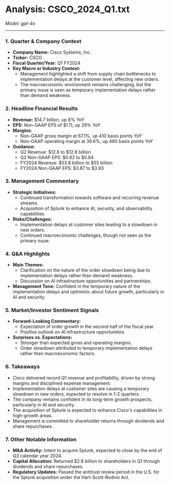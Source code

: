 # Analysis: CSCO_2024_Q1.txt

*Model: gpt-4o*

---

### 1. Quarter & Company Context
- **Company Name:** Cisco Systems, Inc.
- **Ticker:** CSCO
- **Fiscal Quarter/Year:** Q1 FY2024
- **Key Macro or Industry Context:**
  - Management highlighted a shift from supply chain bottlenecks to implementation delays at the customer level, affecting new orders.
  - The macroeconomic environment remains challenging, but the primary issue is seen as temporary implementation delays rather than demand weakness.

### 2. Headline Financial Results
- **Revenue:** $14.7 billion, up 8% YoY
- **EPS:** Non-GAAP EPS of $1.11, up 29% YoY
- **Margins:** 
  - Non-GAAP gross margin at 67.1%, up 410 basis points YoY
  - Non-GAAP operating margin at 36.6%, up 480 basis points YoY
- **Guidance:**
  - Q2 Revenue: $12.6 to $12.8 billion
  - Q2 Non-GAAP EPS: $0.82 to $0.84
  - FY2024 Revenue: $53.8 billion to $55 billion
  - FY2024 Non-GAAP EPS: $3.87 to $3.93

### 3. Management Commentary
- **Strategic Initiatives:**
  - Continued transformation towards software and recurring revenue streams.
  - Acquisition of Splunk to enhance AI, security, and observability capabilities.
- **Risks/Challenges:**
  - Implementation delays at customer sites leading to a slowdown in new orders.
  - Continued macroeconomic challenges, though not seen as the primary issue.

### 4. Q&A Highlights
- **Main Themes:**
  - Clarification on the nature of the order slowdown being due to implementation delays rather than demand weakness.
  - Discussion on AI infrastructure opportunities and partnerships.
- **Management Tone:** Confident in the temporary nature of the implementation delays and optimistic about future growth, particularly in AI and security.

### 5. Market/Investor Sentiment Signals
- **Forward-Looking Commentary:**
  - Expectation of order growth in the second half of the fiscal year.
  - Positive outlook on AI infrastructure opportunities.
- **Surprises vs. Expectations:**
  - Stronger than expected gross and operating margins.
  - Order slowdown attributed to temporary implementation delays rather than macroeconomic factors.

### 6. Takeaways
- Cisco delivered record Q1 revenue and profitability, driven by strong margins and disciplined expense management.
- Implementation delays at customer sites are causing a temporary slowdown in new orders, expected to resolve in 1-2 quarters.
- The company remains confident in its long-term growth prospects, particularly in AI and security.
- The acquisition of Splunk is expected to enhance Cisco's capabilities in high-growth areas.
- Management is committed to shareholder returns through dividends and share repurchases.

### 7. Other Notable Information
- **M&A Activity:** Intent to acquire Splunk, expected to close by the end of Q3 calendar year 2024.
- **Capital Allocation:** Returned $2.8 billion to shareholders in Q1 through dividends and share repurchases.
- **Regulatory Updates:** Passed the antitrust review period in the U.S. for the Splunk acquisition under the Hart-Scott-Rodino Act.